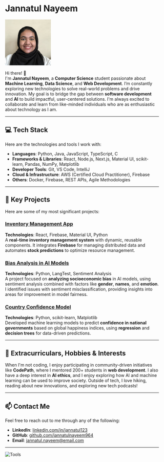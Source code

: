 # Jannatul Nayeem

<img src="IMG_1468.jpeg" alt="Profile Image" width="150">

Hi there! 👋  
I'm **Jannatul Nayeem**, a **Computer Science** student passionate about **Machine Learning**, **Data Science**, and **Web Development**. I’m constantly exploring new technologies to solve real-world problems and drive innovation. My goal is to bridge the gap between **software development** and **AI** to build impactful, user-centered solutions. I'm always excited to collaborate and learn from like-minded individuals who are as enthusiastic about technology as I am.

---

## 💻 Tech Stack

Here are the technologies and tools I work with:

- **Languages**: Python, Java, JavaScript, TypeScript, C
- **Frameworks & Libraries**: React, Node.js, Next.js, Material UI, scikit-learn, Pandas, NumPy, Matplotlib
- **Developer Tools**: Git, VS Code, IntelliJ
- **Cloud & Infrastructure**: AWS (Certified Cloud Practitioner), Firebase
- **Others**: Docker, Firebase, REST APIs, Agile Methodologies

---

## 🔑 Key Projects

Here are some of my most significant projects:

### [**Inventory Management App**](https://github.com/jannatulnayeem964/inventory-management-app)  
**Technologies**: React, Firebase, Material UI, Python  
A **real-time inventory management system** with dynamic, reusable components. It integrates **Firebase** for managing distributed data and automates **stock predictions** to optimize resource management.

### [**Bias Analysis in AI Models**](https://github.com/jannatulnayeem964/BiasAnalysisAI)  
**Technologies**: Python, LangTest, Sentiment Analysis  
A project focused on **analyzing socioeconomic bias** in AI models, using sentiment analysis combined with factors like **gender**, **names**, and **emotion**. I identified issues with sentiment misclassification, providing insights into areas for improvement in model fairness.

### [**Country Confidence Model**](https://github.com/jannatulnayeem964/CountryConfidenceModel)  
**Technologies**: Python, scikit-learn, Matplotlib  
Developed machine learning models to predict **confidence in national governments** based on global happiness indices, using **regression** and **decision trees** for data-driven predictions.

---

## 🌱 Extracurriculars, Hobbies & Interests

When I'm not coding, I enjoy participating in community-driven initiatives like **CodePath**, where I mentored 200+ students in **web development**. I also have a deep interest in **AI ethics**, and I enjoy exploring how AI and machine learning can be used to improve society. Outside of tech, I love hiking, reading about new innovations, and exploring new tech podcasts!

---

## 📫 Contact Me

Feel free to reach out to me through any of the following:

- **LinkedIn**: [linkedin.com/in/jannatul123](https://linkedin.com/in/jannatul123)
- **GitHub**: [github.com/jannatulnayeem964](https://github.com/jannatulnayeem964)
- **Email**: [jannatul.nayeem@email.com](mailto:jannatul.nayeem@email.com)

---

![Tools](tools-image.png)

